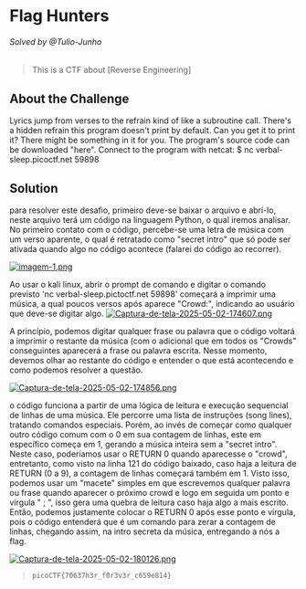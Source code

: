 # Flag Hunters
###### Solved by @Tulio-Junho
> This is a CTF about [Reverse Engineering]
## About the Challenge
Lyrics jump from verses to the refrain kind of like a subroutine call. There's a hidden refrain this program doesn't print by default. Can you get it to print it? There might be something in it for you.
The program's source code can be downloaded "here".
Connect to the program with netcat:
$ nc verbal-sleep.picoctf.net 59898
## Solution
para resolver este desafio, primeiro deve-se baixar o arquivo e abrí-lo, neste arquivo terá um código na linguagem Python, o qual iremos analisar. No primeiro contato com o código, percebe-se uma letra de música
com um verso aparente, o qual é retratado como "secret intro" que só pode ser ativada quando algo no código acontece (falarei do código ao recorrer).

[![imagem-1.png](https://i.postimg.cc/VNqCqgCx/imagem-1.png)](https://postimg.cc/B8vbsxNp)

Ao usar o kali linux, abrir o prompt de comando e digitar o comando previsto 'nc verbal-sleep.pictoctf.net 59898' começará a imprimir uma música, a qual poucos versos após aparece "Crowd:", indicando ao usuário
que deve-se digitar algo.
[![Captura-de-tela-2025-05-02-174607.png](https://i.postimg.cc/3wFsDyKK/Captura-de-tela-2025-05-02-174607.png)](https://postimg.cc/LqhCc8Y7)

A princípio, podemos digitar qualquer frase ou palavra que o código voltará a imprimir o restante da música (com o adicional que em todos os "Crowds" conseguintes aparecerá a frase ou palavra escrita.
Nesse momento, devemos olhar ao restante do código e entender o que está acontecendo e como podemos resolver a questão.

[![Captura-de-tela-2025-05-02-174856.png](https://i.postimg.cc/wvKnPh0c/Captura-de-tela-2025-05-02-174856.png)](https://postimg.cc/1gHWVNxf)

o código funciona a partir de uma lógica de leitura e execução sequencial de linhas de uma música. Ele percorre uma lista de instruções (song lines), tratando comandos especiais. Porém, ao invés de começar como 
qualquer outro código comum com o 0 em sua contagem de linhas, este em específico começa em 1, gerando a música inteira sem a "secret intro". Neste caso, poderíamos usar o RETURN 0 quando aparecesse o "crowd", entretanto,
como visto na linha 121 do código baixado, caso haja a leitura de RETURN (0 a 9), a contagem de linhas começará também em 1. Visto isso, podemos usar um "macete" simples em que escrevemos qualquer palavra ou frase quando
aparecer o próximo crowd e logo em seguida um ponto e vírgula " ; ", isso gera uma quebra de leitura caso haja algo a mais escrito. Então, podemos justamente colocar o RETURN 0 após esse ponto e vírgula, pois o código entenderá 
que é um comando para zerar a contagem de linhas, chegando assim, na intro secreta da música, entregando a nós a flag.

[![Captura-de-tela-2025-05-02-180126.png](https://i.postimg.cc/BQ2mmXzH/Captura-de-tela-2025-05-02-180126.png)](https://postimg.cc/Ln6kX628)

>`picoCTF{70637h3r_f0r3v3r_c659e814}`
